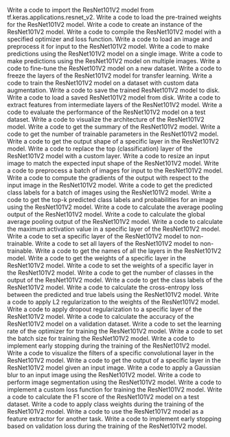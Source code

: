 Write a code to import the ResNet101V2 model from tf.keras.applications.resnet_v2.
Write a code to load the pre-trained weights for the ResNet101V2 model.
Write a code to create an instance of the ResNet101V2 model.
Write a code to compile the ResNet101V2 model with a specified optimizer and loss function.
Write a code to load an image and preprocess it for input to the ResNet101V2 model.
Write a code to make predictions using the ResNet101V2 model on a single image.
Write a code to make predictions using the ResNet101V2 model on multiple images.
Write a code to fine-tune the ResNet101V2 model on a new dataset.
Write a code to freeze the layers of the ResNet101V2 model for transfer learning.
Write a code to train the ResNet101V2 model on a dataset with custom data augmentation.
Write a code to save the trained ResNet101V2 model to disk.
Write a code to load a saved ResNet101V2 model from disk.
Write a code to extract features from intermediate layers of the ResNet101V2 model.
Write a code to evaluate the performance of the ResNet101V2 model on a test dataset.
Write a code to visualize the architecture of the ResNet101V2 model.
Write a code to get the summary of the ResNet101V2 model.
Write a code to get the number of trainable parameters in the ResNet101V2 model.
Write a code to get the output shape of a specific layer in the ResNet101V2 model.
Write a code to replace the top (classification) layer of the ResNet101V2 model with a custom layer.
Write a code to resize an input image to match the expected input shape of the ResNet101V2 model.
Write a code to preprocess a batch of images for input to the ResNet101V2 model.
Write a code to compute the gradients of the output with respect to the input image in the ResNet101V2 model.
Write a code to get the predicted class labels for a batch of images using the ResNet101V2 model.
Write a code to get the top-k predicted class labels and probabilities for an image using the ResNet101V2 model.
Write a code to calculate the average pooling output of the ResNet101V2 model.
Write a code to calculate the global average pooling output of the ResNet101V2 model.
Write a code to calculate the maximum activation value in a specific layer of the ResNet101V2 model.
Write a code to set a specific layer of the ResNet101V2 model to non-trainable.
Write a code to set all layers of the ResNet101V2 model to non-trainable.
Write a code to get the names of all the layers in the ResNet101V2 model.
Write a code to get the weights of a specific layer in the ResNet101V2 model.
Write a code to set the weights of a specific layer in the ResNet101V2 model.
Write a code to get the number of classes in the output of the ResNet101V2 model.
Write a code to get the class labels of the ResNet101V2 model.
Write a code to calculate the cross-entropy loss between the predicted and true labels using the ResNet101V2 model.
Write a code to apply L2 regularization to the weights of the ResNet101V2 model.
Write a code to apply dropout regularization to a specific layer of the ResNet101V2 model.
Write a code to calculate the accuracy of the ResNet101V2 model on a validation dataset.
Write a code to set the learning rate of the optimizer for training the ResNet101V2 model.
Write a code to set the batch size for training the ResNet101V2 model.
Write a code to implement early stopping during the training of the ResNet101V2 model.
Write a code to visualize the filters of a specific convolutional layer in the ResNet101V2 model.
Write a code to get the output of a specific layer in the ResNet101V2 model given an input image.
Write a code to apply a Gaussian blur to an input image using the ResNet101V2 model.
Write a code to perform image segmentation using the ResNet101V2 model.
Write a code to implement a custom loss function for training the ResNet101V2 model.
Write a code to calculate the F1 score of the ResNet101V2 model on a test dataset.
Write a code to apply class weights during the training of the ResNet101V2 model.
Write a code to use the ResNet101V2 model as a feature extractor for another task.
Write a code to implement early stopping based on validation loss during the training of the ResNet101V2 model.